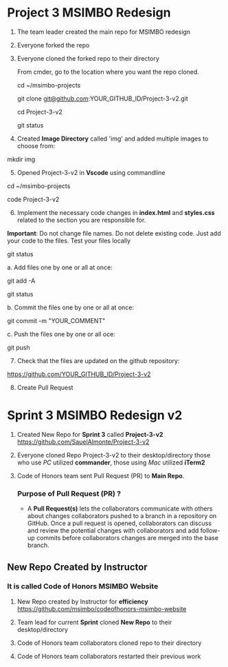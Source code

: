 # Project 3 MSIMBO Redesign

1. The team leader created the main repo for MSIMBO redesign
   

2. Everyone forked the repo
   

3. Everyone cloned the forked repo to their directory
   
   From cmder, go to the location where you want the repo cloned.

   
   cd ~/msimbo-projects
   
   git clone git@github.com:YOUR_GITHUB_ID/Project-3-v2.git
   
   cd Project-3-v2
   
   git status
   

4. Created **Image Directory** called 'img' and added multiple images to choose from:

mkdir img
   
5. Opened Project-3-v2 in **Vscode** using commandline

cd ~/msimbo-projects

code Project-3-v2

6. Implement the necessary code changes in **index.html** and **styles.css** related to the section you are responsible for.

**Important**: 
Do not change file names. 
Do not delete existing code. 
Just add your code to the files.
Test your files locally

git status

a. Add files one by one or all at once:

git add -A

git status

b. Commit the files one by one or all at once:

git commit -m "YOUR_COMMENT"

c. Push the files one by one or all oce:

git push

7. Check that the files are updated on the github repository:

https://github.com/YOUR_GITHUB_ID/Project-3-v2

8. Create Pull Request

# Sprint 3 MSIMBO Redesign v2

1. Created New Repo for **Sprint 3** called **Project-3-v2** https://github.com/SauelAlmonte/Project-3-v2

   
2. Everyone cloned Repo Project-3-v2 to their desktop/directory
   those who use *PC* utilized **commander**, those using *Mac* utilized **iTerm2**
   
   
3. Code of Honors team sent Pull Request (PR) to **Main Repo**.
   
   ### Purpose of Pull Request (PR) ?
   * A **Pull Request(s)** lets the collaborators communicate with others about changes collaborators pushed to a branch in a repository on GitHub. 
     Once a pull request is opened, collaborators can discuss and review the potential changes with collaborators and add follow-up commits before collaborators 
     changes are merged into the base branch.
   
## New Repo Created by Instructor 

### It is called Code of Honors MSIMBO Website

1. New Repo created by Instructor for **efficiency** https://github.com/msimbo/codeofhonors-msimbo-website

2. Team lead for current **Sprint** cloned **New Repo** to their desktop/directory

3. Code of Honors team collaborators cloned repo to their directory

4. Code of Honors team collaborators restarted their previous work 